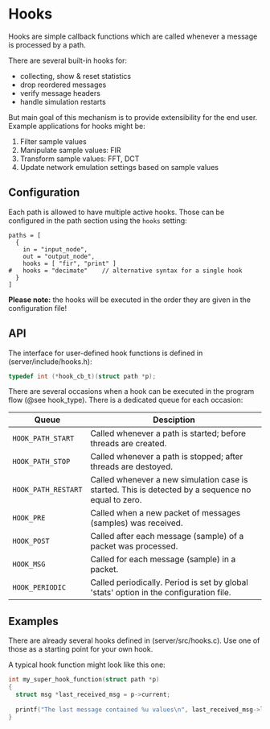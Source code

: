 # Hooks

Hooks are simple callback functions which are called whenever a message is processed by a path.

There are several built-in hooks for:
  - collecting, show & reset statistics
  - drop reordered messages
  - verify message headers
  - handle simulation restarts

But main goal of this mechanism is to provide extensibility for the end user.
Example applications for hooks might be:

 1. Filter sample values
 2. Manipulate sample values: FIR
 3. Transform sample values: FFT, DCT
 4. Update network emulation settings based on sample values

## Configuration

Each path is allowed to have multiple active hooks.
Those can be configured in the path section using the `hooks` setting:

```
paths = [
  {
    in = "input_node",
    out = "output_node",
    hooks = [ "fir", "print" ]
#   hooks = "decimate"    // alternative syntax for a single hook
  }
]
```

**Please note:** the hooks will be executed in the order they are given in the configuration file!

## API

The interface for user-defined hook functions is defined in (server/include/hooks.h):

```c
typedef int (*hook_cb_t)(struct path *p);
```

There are several occasions when a hook can be executed in the program flow (@see hook_type).
There is a dedicated queue for each occasion:

| Queue               | Desciption                                                     |
| ------------------- | -------------------------------------------------------------- |
| `HOOK_PATH_START`   | Called whenever a path is started; before threads are created. |
| `HOOK_PATH_STOP`		| Called whenever a path is stopped; after threads are destoyed. |
| `HOOK_PATH_RESTART`	| Called whenever a new simulation case is started. This is detected by a sequence no equal to zero. |
| `HOOK_PRE`		      | Called when a new packet of messages (samples) was received.   |
| `HOOK_POST`		      | Called after each message (sample) of a packet was processed.  |
| `HOOK_MSG`          | Called for each message (sample) in a packet. |
| `HOOK_PERIODIC`     | Called periodically. Period is set by global 'stats' option in the configuration file. |

## Examples

There are already several hooks defined in (server/src/hooks.c).
Use one of those as a starting point for your own hook.

A typical hook function might look like this one:

```c
int my_super_hook_function(struct path *p)
{
  struct msg *last_received_msg = p->current;
  
  printf("The last message contained %u values\n", last_received_msg->length);
}
```
